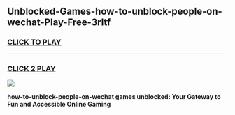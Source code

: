 
## Unblocked-Games-how-to-unblock-people-on-wechat-Play-Free-3rltf
<h3>
<a href="https://premium76.site?title=how-to-unblock-people-on-wechat&ref=18A1">CLICK TO PLAY</a></h3>
<hr>

<h3>
<a href="https://premium76.site?title=how-to-unblock-people-on-wechat&ref=18A1">CLICK 2 PLAY</a>
  
</h3>

<a href="https://premium76.site?title=how-to-unblock-people-on-wechat&ref=18A1"><img src="https://clearcache.store/games.png"></a>


**how-to-unblock-people-on-wechat games unblocked: Your Gateway to Fun and Accessible Online Gaming**
